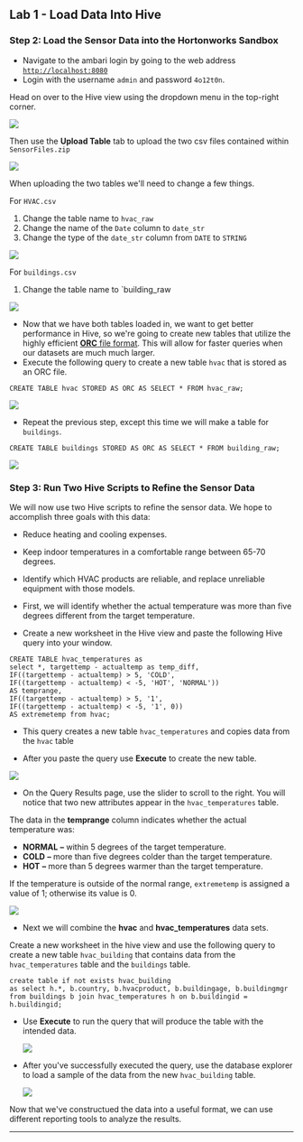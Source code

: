 ## Lab 1 - Load Data Into Hive <a name="lab-1"></a>


### Step 2: Load the Sensor Data into the Hortonworks Sandbox

-   Navigate to the ambari login by going to the web address [`http://localhost:8080`](http://localhost:8080) 
-   Login with the username `admin` and password `4o12t0n`.

Head on over to the Hive view using the dropdown menu in the top-right corner.

![](../../../assets/analyzing-machine-and-sensor-data/01_hive_view_dropdown.png)

Then use the **Upload Table** tab to upload the two csv files contained within `SensorFiles.zip`

![](../../../assets/analyzing-machine-and-sensor-data/02_upload_table_hive.png)

When uploading the two tables we'll need to change a few things.

For `HVAC.csv`

1. Change the table name to `hvac_raw`
2. Change the name of the `Date` column to `date_str`
3. Change the type of the `date_str` column from `DATE` to `STRING`

![](../../../assets/analyzing-machine-and-sensor-data/03_upload_hvac_raw.png)

For `buildings.csv`

1. Change the table name to `building_raw

![](../../../assets/analyzing-machine-and-sensor-data/04_upload_building_raw.png)

-	Now that we have both tables loaded in, we want to get better performance in Hive, so we're going to create new tables that utilize the highly efficient [**ORC** file format](http://hortonworks.com/blog/apache-orc-launches-as-a-top-level-project/). This will allow for faster queries when our datasets are much much larger.
-	Execute the following query to create a new table `hvac` that is stored as an ORC file.

```
CREATE TABLE hvac STORED AS ORC AS SELECT * FROM hvac_raw;
```

   ![](../../../assets/analyzing-machine-and-sensor-data/11_hive_orc_1.png)

-	Repeat the previous step, except this time we will make a table for `buildings`.

```
CREATE TABLE buildings STORED AS ORC AS SELECT * FROM building_raw;
```
   
   ![](../../../assets/analyzing-machine-and-sensor-data/12_hive_orc_2.png)

### Step 3: Run Two Hive Scripts to Refine the Sensor Data

We will now use two Hive scripts to refine the sensor data. We hope to accomplish three goals with this data:

-   Reduce heating and cooling expenses.
-   Keep indoor temperatures in a comfortable range between 65-70 degrees.
-   Identify which HVAC products are reliable, and replace unreliable equipment with those models.

-   First, we will identify whether the actual temperature was more than five degrees different from the target temperature.

-	Create a new worksheet in the Hive view and paste the following Hive query into your window.

```
CREATE TABLE hvac_temperatures as 
select *, targettemp - actualtemp as temp_diff, 
IF((targettemp - actualtemp) > 5, 'COLD', 
IF((targettemp - actualtemp) < -5, 'HOT', 'NORMAL')) 
AS temprange, 
IF((targettemp - actualtemp) > 5, '1', 
IF((targettemp - actualtemp) < -5, '1', 0)) 
AS extremetemp from hvac;
```

- This query creates a new table `hvac_temperatures` and copies data from the `hvac` table

- After you paste the query use **Execute** to create the new table.

![](../../../assets/analyzing-machine-and-sensor-data/13_hive_hvac_temperatures.png)

- On the Query Results page, use the slider to scroll to the right. You will notice that two new attributes appear in the `hvac_temperatures` table.

The data in the **temprange** column indicates whether the actual temperature was:

-   **NORMAL** **–** within 5 degrees of the target temperature.
-   **COLD** **–** more than five degrees colder than the target temperature.
-   **HOT** **–** more than 5 degrees warmer than the target temperature.

If the temperature is outside of the normal range, `extremetemp` is assigned a value of 1; otherwise its value is 0.

![](../../../assets/analyzing-machine-and-sensor-data/14_hive_hvac_temps_example.png)

- Next we will combine the **hvac** and **hvac_temperatures** data sets.
 
Create a new worksheet in the hive view and use the following query to create a new table `hvac_building` that contains data from the `hvac_temperatures` table and the `buildings` table.
 
```
create table if not exists hvac_building 
as select h.*, b.country, b.hvacproduct, b.buildingage, b.buildingmgr 
from buildings b join hvac_temperatures h on b.buildingid = h.buildingid;
```

- Use **Execute** to run the query that will produce the table with the intended data.

    ![](../../../assets/analyzing-machine-and-sensor-data/15_hive_hvac_building_query.png)

- After you've successfully executed the query, use the database explorer to load a sample of the data from the new `hvac_building` table.

    ![](../../../assets/analyzing-machine-and-sensor-data/16_hive_examine_hvac_building.png)

Now that we've constructued the data into a useful format, we can use different reporting tools to analyze the results.

* * * * *
